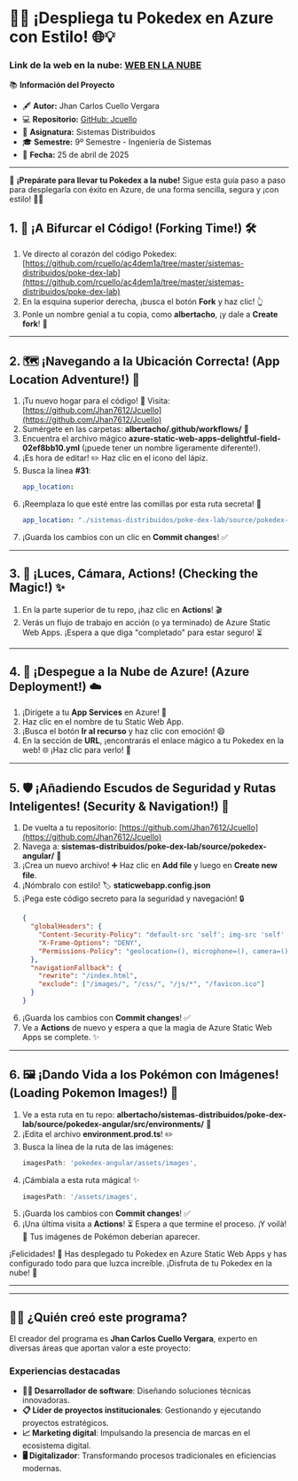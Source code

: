 # 🚀✨  ¡Despliega tu Pokedex en Azure con Estilo! 🌐💡

### Link de la web en la nube: [WEB EN LA NUBE](https://nice-cliff-073b80310.6.azurestaticapps.net)

📚 **Información del Proyecto**  
- 🖋️ **Autor:** Jhan Carlos Cuello Vergara  
- 💻 **Repositorio:** [GitHub: Jcuello](https://github.com/Jhan7612/Jcuello)  
- 🏫 **Asignatura:** Sistemas Distribuidos  
- 🎓 **Semestre:** 9º Semestre - Ingeniería de Sistemas  
- 📅 **Fecha:** 25 de abril de 2025  

---

🌟 **¡Prepárate para llevar tu Pokedex a la nube!** Sigue esta guía paso a paso para desplegarla con éxito en Azure, de una forma sencilla, segura y ¡con estilo! 🚀🌈

## 1. 🍴 ¡A Bifurcar el Código! (Forking Time!) 🛠️

1.  Ve directo al corazón del código Pokedex: [https://github.com/rcuello/ac4dem1a/tree/master/sistemas-distribuidos/poke-dex-lab](https://github.com/rcuello/ac4dem1a/tree/master/sistemas-distribuidos/poke-dex-lab)
2.  En la esquina superior derecha, ¡busca el botón **Fork** y haz clic! 👆
3.  Ponle un nombre genial a tu copia, como **albertacho**, ¡y dale a **Create fork**! 🎉

---

## 2. 🗺️ ¡Navegando a la Ubicación Correcta! (App Location Adventure!) 🧭

1.  ¡Tu nuevo hogar para el código! 🏡 Visita: [https://github.com/Jhan7612/Jcuello](https://github.com/Jhan7612/Jcuello) 
2.  Sumérgete en las carpetas: **albertacho/.github/workflows/** 📂
3.  Encuentra el archivo mágico **azure-static-web-apps-delightful-field-02ef8bb10.yml** (¡puede tener un nombre ligeramente diferente!).
4.  ¡Es hora de editar! ✏️ Haz clic en el icono del lápiz.
5.  Busca la línea **#31**:
    ```yaml
    app_location:
    ```
6.  ¡Reemplaza lo que esté entre las comillas por esta ruta secreta! 🤫
    ```yaml
    app_location: "./sistemas-distribuidos/poke-dex-lab/source/pokedex-angular"
    ```
7.  ¡Guarda los cambios con un clic en **Commit changes**! ✅

---

## 3. 🚦 ¡Luces, Cámara, Actions! (Checking the Magic!) ✨

1.  En la parte superior de tu repo, ¡haz clic en **Actions**! 🎬
2.  Verás un flujo de trabajo en acción (o ya terminado) de Azure Static Web Apps. ¡Espera a que diga "completado" para estar seguro! ⏳

---

## 4. 🚀 ¡Despegue a la Nube de Azure! (Azure Deployment!) ☁️

1.  ¡Dirígete a tu **App Services** en Azure! 🌠
2.  Haz clic en el nombre de tu Static Web App.
3.  ¡Busca el botón **Ir al recurso** y haz clic con emoción! 😄
4.  En la sección de **URL**, ¡encontrarás el enlace mágico a tu Pokedex en la web! 🌐 ¡Haz clic para verlo! 👀

---

## 5. 🛡️ ¡Añadiendo Escudos de Seguridad y Rutas Inteligentes! (Security & Navigation!) 🧭

1.  De vuelta a tu repositorio: [https://github.com/Jhan7612/Jcuello](https://github.com/Jhan7612/Jcuello) 
2.  Navega a: **sistemas-distribuidos/poke-dex-lab/source/pokedex-angular/** 📂
3.  ¡Crea un nuevo archivo! ➕ Haz clic en **Add file** y luego en **Create new file**.
4.  ¡Nómbralo con estilo! 🏷️ **staticwebapp.config.json**
5.  ¡Pega este código secreto para la seguridad y navegación! 🔒
    ```json
    {
      "globalHeaders": {
        "Content-Security-Policy": "default-src 'self'; img-src 'self' [https://raw.githubusercontent.com](https://raw.githubusercontent.com) [https://pokeapi.co](https://pokeapi.co) [https://assets.pokemon.com](https://assets.pokemon.com); script-src 'self' 'unsafe-inline'; style-src 'self' 'unsafe-inline' [https://fonts.googleapis.com](https://fonts.googleapis.com); font-src 'self' [https://fonts.gstatic.com](https://fonts.gstatic.com); connect-src 'self' [https://beta.pokeapi.co](https://beta.pokeapi.co)",
        "X-Frame-Options": "DENY",
        "Permissions-Policy": "geolocation=(), microphone=(), camera=()"
      },
      "navigationFallback": {
        "rewrite": "/index.html",
        "exclude": ["/images/", "/css/", "/js/*", "/favicon.ico"]
      }
    }
    ```
6.  ¡Guarda los cambios con **Commit changes**! ✅
7.  Ve a **Actions** de nuevo y espera a que la magia de Azure Static Web Apps se complete. ✨

---

## 6. 🖼️ ¡Dando Vida a los Pokémon con Imágenes! (Loading Pokemon Images!) 🎨

1.  Ve a esta ruta en tu repo: **albertacho/sistemas-distribuidos/poke-dex-lab/source/pokedex-angular/src/environments/** 📂
2.  ¡Edita el archivo **environment.prod.ts**! ✏️
3.  Busca la línea de la ruta de las imágenes:
    ```typescript
    imagesPath: 'pokedex-angular/assets/images',
    ```
4.  ¡Cámbiala a esta ruta mágica! ✨
    ```typescript
    imagesPath: '/assets/images',
    ```
5.  ¡Guarda los cambios con **Commit changes**! ✅
6.  ¡Una última visita a **Actions**! ⏳ Espera a que termine el proceso. ¡Y voilà! 🎉 Tus imágenes de Pokémon deberían aparecer.

¡Felicidades! 🎉 Has desplegado tu Pokedex en Azure Static Web Apps y has configurado todo para que luzca increíble. ¡Disfruta de tu Pokedex en la nube! 🚀

---

---

## 🧑‍💻 **¿Quién creó este programa?**
El creador del programa es **Jhan Carlos Cuello Vergara**, experto en diversas áreas que aportan valor a este proyecto:

### **Experiencias destacadas**
- **👨‍💻 Desarrollador de software**: Diseñando soluciones técnicas innovadoras.
- **📋 Líder de proyectos institucionales**: Gestionando y ejecutando proyectos estratégicos.
- **📈 Marketing digital**: Impulsando la presencia de marcas en el ecosistema digital.
- **🖥️ Digitalizador**: Transformando procesos tradicionales en eficiencias modernas.




